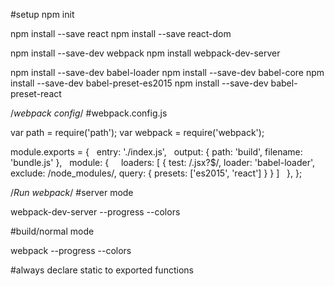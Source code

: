 #setup
npm init

npm install --save react
npm install --save react-dom

npm install --save-dev webpack
npm install webpack-dev-server

npm install --save-dev babel-loader 
npm install --save-dev babel-core
npm install --save-dev babel-preset-es2015
npm install --save-dev babel-preset-react

/*webpack config*/
#webpack.config.js

var path = require('path');
var webpack = require('webpack');

module.exports = {
  entry: './index.js',
  output: { path: 'build', filename: 'bundle.js' },
  module: {
    loaders: [
      {
        test: /.jsx?$/,
        loader: 'babel-loader',
        exclude: /node_modules/,
        query: {
          presets: ['es2015', 'react']
        }
      }
    ]
  },
};

/*Run webpack*/
#server mode

webpack-dev-server --progress --colors

#build/normal mode

webpack --progress --colors

#always declare static to exported functions
